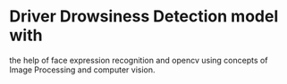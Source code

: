 # Driver Drowsiness Detection model with
the help of face expression recognition and opencv using concepts of Image Processing and computer vision.
